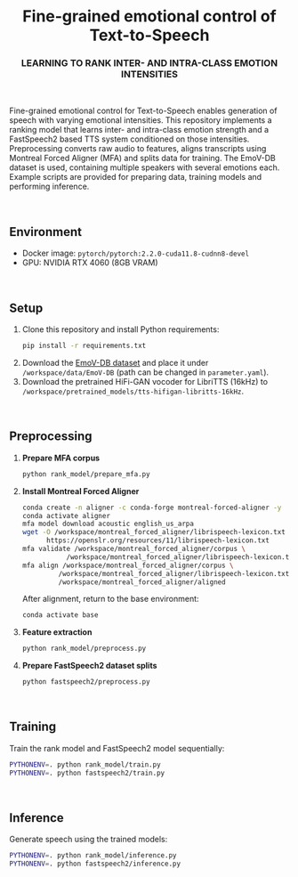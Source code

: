 <div align="center">

<h1> Fine-grained emotional control of Text-to-Speech </h2>
<h3> LEARNING TO RANK INTER- AND INTRA-CLASS EMOTION INTENSITIES </h3>

</div>

<br>


Fine-grained emotional control for Text-to-Speech enables generation of speech with varying emotional intensities. This repository implements a ranking model that learns inter- and intra-class emotion strength and a FastSpeech2 based TTS system conditioned on those intensities. Preprocessing converts raw audio to features, aligns transcripts using Montreal Forced Aligner (MFA) and splits data for training. The EmoV-DB dataset is used, containing multiple speakers with several emotions each. Example scripts are provided for preparing data, training models and performing inference.

<br>

## Environment
- Docker image: `pytorch/pytorch:2.2.0-cuda11.8-cudnn8-devel`
- GPU: NVIDIA RTX 4060 (8GB VRAM)

<br>

## Setup
1. Clone this repository and install Python requirements:
   ```bash
   pip install -r requirements.txt
   ```
2. Download the [EmoV-DB dataset](https://www.openslr.org/115/) and place it under `/workspace/data/EmoV-DB` (path can be changed in `parameter.yaml`).
3. Download the pretrained HiFi-GAN vocoder for LibriTTS (16kHz) to `/workspace/pretrained_models/tts-hifigan-libritts-16kHz`.

<br>

## Preprocessing
1. **Prepare MFA corpus**
   ```bash
   python rank_model/prepare_mfa.py
   ```
2. **Install Montreal Forced Aligner**
   ```bash
   conda create -n aligner -c conda-forge montreal-forced-aligner -y
   conda activate aligner
   mfa model download acoustic english_us_arpa
   wget -O /workspace/montreal_forced_aligner/librispeech-lexicon.txt \
         https://openslr.org/resources/11/librispeech-lexicon.txt
   mfa validate /workspace/montreal_forced_aligner/corpus \
              /workspace/montreal_forced_aligner/librispeech-lexicon.txt english_us_arpa
   mfa align /workspace/montreal_forced_aligner/corpus \
            /workspace/montreal_forced_aligner/librispeech-lexicon.txt english_us_arpa \
            /workspace/montreal_forced_aligner/aligned
   ```
   After alignment, return to the base environment:
   ```bash
   conda activate base
   ```
3. **Feature extraction**
   ```bash
   python rank_model/preprocess.py
   ```
4. **Prepare FastSpeech2 dataset splits**
   ```bash
   python fastspeech2/preprocess.py
   ```
<br>

## Training
Train the rank model and FastSpeech2 model sequentially:
```bash
PYTHONENV=. python rank_model/train.py
PYTHONENV=. python fastspeech2/train.py
```

<br>

## Inference
Generate speech using the trained models:
```bash
PYTHONENV=. python rank_model/inference.py
PYTHONENV=. python fastspeech2/inference.py
```